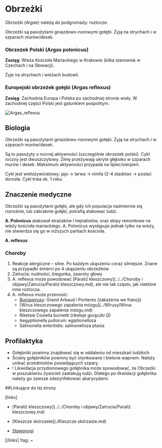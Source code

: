 # Obrzeżki

Obrzeżki (*Argae*) należą do podgromady: roztocze.

Obrzeżki są pasożytami gniazdowo-norowymi gołębi. Żyją na strychach i w szparach murów/desek.



### Obrzeżek Polski (Argas polonicus)

**Zasięg**: Wieża Kościoła Mariackiego w Krakowie (kilka stanowisk w Czechach i na Słowacji).

Żyje na strychach i wieżach budowli.



### Europejski obrzeżek gołębi (Argas reflexus) 

**Zasięg**: Zachodnia Europa i Polska po zachodniej stronie wisły. W zachodniej części Polski jest gatunkiem pospolitym.

![Argas_reflexus](img/1_Argas_reflexus.jpg)



## Biologia

Obrzeżki są pasożytami gniazdowo-norowymi gołębi. Żyją na strychach i w szparach murów/desek.

Są to pasożyty o nocnej aktywności (szczególnie obrzeżek polski). Cykl roczny jest dwuszczytowy. Zimę przeżywają ukryte głęboko w szparach murów i desek. Maksimum aktywności przypada na lipiec/sierpień.

Cykl jest wielożywicielowy: jajo → larwa → nimfa (2-4 stadiów) → postać dorosła. Cykl trwa ok. 1 roku.



## Znaczenie medyczne

Obrzeżki są pasożytami gołębi, ale gdy ich populacja nadmiernie się rozrośnie, lub zabraknie gołębi, potrafią atakować ludzi. 

**A. Polonicus** atakował strażaków i hejnalistów, oraz ekipy remontowe na wieży kościoła mariackiego. A. Polonicus występuje jednak tylko na wieży, nie stwierdza się go w niższych partiach kościoła.

**A. reflexus**



### Choroby

1. Reakcje alergiczne – silne. Po każdym ukąszeniu coraz silniejsze. Znane są przypadki śmierci po 4 ukąszeniu obrzeżków
2. Zatrucia: nudności, biegunka, zawroty głowy
3. A. reflexus może powodować [Paraliż kleszczowy](../../Choroby i objawy/Zatrucia/Paraliż kleszczowy.md), ale nie tak często, jak niektóre inne roztocza.
4. A. reflexus może przenosić:
   - [Buniawirusy](../Wirusy/Buniavirusy.md): Grand Arbaud i Ponteres (zakażenia we francji)
   - [Wirus kleszczowego zapalenia mózgu](../Wirusy/Wirus kleszczowego zapalenia mózgu.md)
   - Riketsie Coxiella burnetti (riketsje gorączki Q)
   - Aegyptionella pullorum: egiptionelloza
   - Salmonella enteritidis: salmonelloza ptasia



## Profilaktyka

- Gołębniki powinny znajdować się w oddaleniu od mieszkań ludzkich
- Ściany gołębników powinny być otynkowane i bielone wapnem. Należy unikać przedmiotów posiadających szpary.
- ! Likwidacja przydomowego gołębnika może spowodować, że Obrzeżki w poszukiwniu żywicieli zaatakują ludzi. Dlatego po likwidacji gołębnika należy go zawsze zdezynfekować akarycydami.





##Linkujące do tej strony

[links]

- [Paraliż kleszczowy](../../Choroby i objawy/Zatrucia/Paraliż kleszczowy.md)

- [Kleszcze skórzaste](./Kleszcze skórzaste.md)

- [Stawonogi](./Stawonogi.md)


[/links]
!tag:
~

